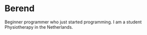 # Berend
Beginner programmer who just started programming. I am a student Physiotherapy in the Netherlands.

